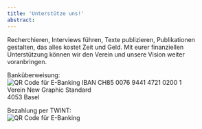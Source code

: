 ```yaml
---
title: 'Unterstütze uns!'
abstract:
---
```


Recherchieren, Interviews führen, Texte publizieren, Publikationen gestalten, das alles kostet Zeit und Geld. Mit eurer finanziellen Unterstützung können wir den Verein und unsere Vision weiter voranbringen.

Banküberweisung: <br>
<img src="/img/qr-IBAN.png" alt="QR Code für E-Banking" class="h-30 w-30" />
IBAN CH85 0076 9441 4721 0200 1 <br>
Verein New Graphic Standard <br>
4053 Basel

Bezahlung per TWINT: <br>
<img src="/img/qr-IBAN.png" alt="QR Code für E-Banking" class="h-30 w-30" />
